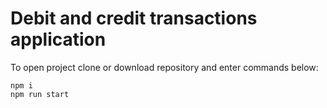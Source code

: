# Debit and credit transactions application

To open project clone or download repository and enter commands below:
```
npm i 
npm run start
```

